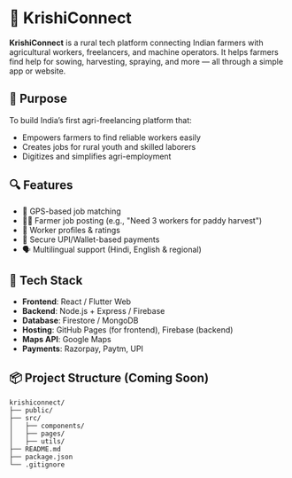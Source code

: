 # 🌾 KrishiConnect

**KrishiConnect** is a rural tech platform connecting Indian farmers with agricultural workers, freelancers, and machine operators. It helps farmers find help for sowing, harvesting, spraying, and more — all through a simple app or website.

## 🚜 Purpose

To build India’s first agri-freelancing platform that:
- Empowers farmers to find reliable workers easily
- Creates jobs for rural youth and skilled laborers
- Digitizes and simplifies agri-employment

## 🔍 Features

- 📍 GPS-based job matching
- 🧑‍🌾 Farmer job posting (e.g., "Need 3 workers for paddy harvest")
- 👷 Worker profiles & ratings
- 💸 Secure UPI/Wallet-based payments
- 🗣 Multilingual support (Hindi, English & regional)

## 🧱 Tech Stack

- **Frontend**: React / Flutter Web
- **Backend**: Node.js + Express / Firebase
- **Database**: Firestore / MongoDB
- **Hosting**: GitHub Pages (for frontend), Firebase (backend)
- **Maps API**: Google Maps
- **Payments**: Razorpay, Paytm, UPI

## 📦 Project Structure (Coming Soon)
```plaintext
krishiconnect/
├── public/
├── src/
│   ├── components/
│   ├── pages/
│   ├── utils/
├── README.md
├── package.json
└── .gitignore
